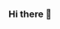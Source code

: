 ### Hi there 👋

<!--
**MarwaMANassar/MarwaMANassar** is a ✨ _special_ ✨ repository because its `README.md` (this file) appears on your GitHub profile.





- My Name is Marwa Nassar
- pharmacists (BSc)/ Immunologist (MSc)/biotechnologist (PhD) but Researcher at heart 
-I fell in love with data analytics but not sure if it's mutual :)
- 🌱 I’m currently learning Python and Zumba
- 👯 I’m looking to collaborate on pharma business analysis tasks.
- 🤔 I’m looking for help with anything
- 💬 Ask me about science and research
- 📫 How to reach me: marwa_nassar21@yahoo.co.uk
- 😄 Pronouns: she/her
- ⚡ Fun fact: The most sophisticated people ever known were all in touch with their inner child.
-->
